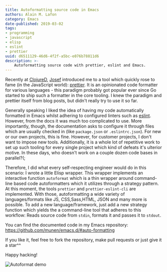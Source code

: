 ```yaml
---
title: Autoformatting source code in Emacs
authors: Alain M. Lafon
category: Emacs
date-published: 2019-03-02
tags: 
- programming
- javascript
- elisp
- eslint
- prettier
uuid: d6511129-46d6-4f2f-a5bc-e076b78811d6
description: >-
    Autoformatting source code with prettier, eslint and Emacs.
---
```


Recently at [ClojureD](http://clojured.de/),
[Josef](https://www.erben.io/) introduced me to a tool which quickly
rose to fame (in the JavaScript world):
[prettier](https://prettier.io/). It is an opinionated code formatter
for various languages - this paradigm probably got popular ever since
Go started to ship such a formatter in the core tooling. I knew the
paradigm and prettier itself from blog posts, but didn't really try to
use it so far.

Generally speaking I liked the idea of having my code automatically
formatted in Emacs whilst adhering to configured linters such as
[eslint](https://eslint.org/). However, from the docs it was much too
complicated to use. More importantly, though, the documentation asks
to configure it through files which are usually checked in (like
`package.json` or `.eslintrc.json`). For new or our own projects, this
is fine. However, for customer projects, I don't want to impose new
tools. Additionally, it is a whole lot of repetitive work to set up
such tooling for every single project which kind of defeats it's
ulterior motive. In these days, who doesn't work on a couple dozen
code bases in parallel?(;

Therefore, I did what every self-respecting engineer would do in this
scenario: I wrote a little Elisp wrapper. This wrapper implements an
interactive function `autoformat` which is a thin wrapper around
command-line based code autoformatters which it utilizes through a
strategy pattern. At this moment, the tools `prettier` and
`prettier-eslint-cli` are implemented. With those, autoformatting a
wide variety of languages/formats like JS, CSS,Sass,HTML, JSON and
many more is possible. To add a new language/framework, just add a new
strategy function which yields the a command-line tool that adheres to
this workflow: Reads source code from `stdin`, formats it and passes
it to `stdout`.

You can find the documented code in my Emacs repository:
https://github.com/munen/emacs.d/#auto-formatting

If you like it, feel free to fork the repository, make pull requests
or just give it a star^^

Happy hacking!

![Autoformat demo](/img/2019/03/demo-ok-autoformat.gif)

